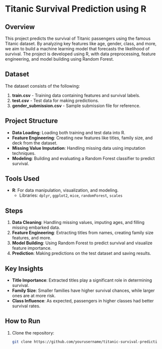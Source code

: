 # Titanic Survival Prediction using R

## Overview
This project predicts the survival of Titanic passengers using the famous Titanic dataset. By analyzing key features like age, gender, class, and more, we aim to build a machine learning model that forecasts the likelihood of survival. The project is developed using R, with data preprocessing, feature engineering, and model building using Random Forest.

## Dataset
The dataset consists of the following:
1. **train.csv** - Training data containing features and survival labels.
2. **test.csv** - Test data for making predictions.
3. **gender_submission.csv** - Sample submission file for reference.

## Project Structure
- **Data Loading**: Loading both training and test data into R.
- **Feature Engineering**: Creating new features like titles, family size, and deck from the dataset.
- **Missing Value Imputation**: Handling missing data using imputation techniques.
- **Modeling**: Building and evaluating a Random Forest classifier to predict survival.

## Tools Used
- **R**: For data manipulation, visualization, and modeling.
  - Libraries: `dplyr`, `ggplot2`, `mice`, `randomForest`, `scales`

## Steps
1. **Data Cleaning**: Handling missing values, imputing ages, and filling missing embarked data.
2. **Feature Engineering**: Extracting titles from names, creating family size features, and more.
3. **Model Building**: Using Random Forest to predict survival and visualize feature importance.
4. **Prediction**: Making predictions on the test dataset and saving results.

## Key Insights
- **Title Importance**: Extracted titles play a significant role in determining survival.
- **Family Size**: Smaller families have higher survival chances, while larger ones are at more risk.
- **Class Influence**: As expected, passengers in higher classes had better survival rates.

## How to Run
1. Clone the repository:
   ```bash
   git clone https://github.com/yourusername/titanic-survival-prediction.git
